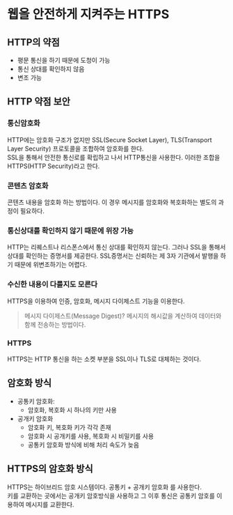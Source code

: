 # 웹을 안전하게 지켜주는 HTTPS

## HTTP의 약점
- 평문 통신을 하기 때문에 도청이 가능
- 통신 상대를 확인하지 않음
- 변조 가능

## HTTP 약점 보안
### 통신암호화
HTTP에는 암호화 구조가 없지만 SSL(Secure Socket Layer), TLS(Transport Layer Security) 프로토콜을 조합하여 암호화를 한다.  
SSL을 통해서 안전한 통신로를 확립하고 나서 HTTP통신을 사용한다. 이러한 조합을 HTTPS(HTTP Security)라고 한다.
### 콘텐츠 암호화
콘텐츠 내용을 암호화 하는 방법이다. 이 경우 메시지를 암호화와 복호화하는 별도의 과정이 필요하다.
### 통신상대를 확인하지 않기 때문에 위장 가능
HTTP는 리퀘스트나 리스폰스에서 통신 상대를 확인하지 않는다. 그러나 SSL을 통해서 상대를 확인하는 증명서를 제공한다.
SSL증명서는 신뢰하는 제 3자 기관에서 발행을 하기 때문에 위변조하기는 어렵다.
### 수신한 내용이 다를지도 모른다
HTTPS을 이용하여 인증, 암호화, 메시지 다이제스트 기능을 이용한다.
> 메시지 다이제스트(Message Digest)? 메시지의 해시값을 계산하여 데이터와 함께 전송하는 방법이다. 
### HTTPS
HTTPS는 HTTP 통신을 하는 소켓 부분을 SSL이나 TLS로 대체하는 것이다. 

## 암호화 방식
- 공통키 암호화: 
    - 암호화, 복호화 시 하나의 키만 사용
- 공개키 암호화
    - 암호화 키, 복호화 키가 각각 존재
    - 암호화 시 공개키를 사용, 복호화 시 비밀키를 사용
    - 공통키 암호화 방식에 비해 처리 속도가 늦음

## HTTPS의 암호화 방식
HTTPS는 하이브리드 암호 시스템이다. 공통키 + 공개키 암호화 를 사용한다.  
키를 교환하는 곳에서는 공개키 암호방식을 사용하고 그 이후 통신은 공통키 암호를 이용하여 메시지를 교환한다.  
